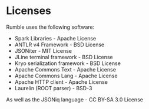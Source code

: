 # Licenses

Rumble uses the following software:

- Spark Libraries - Apache License
- ANTLR v4 Framework - BSD License
- JSONiter - MIT License
- JLine terminal framework - BSD License
- Kryo serialization framework - BSD License
- Apache Commons Text - Apache License
- Apache Commons Lang - Apache License
- Apache HTTP client - Apache License
- Laurelin (ROOT parser) - BSD-3

As well as the JSONiq language - CC BY-SA 3.0 License
